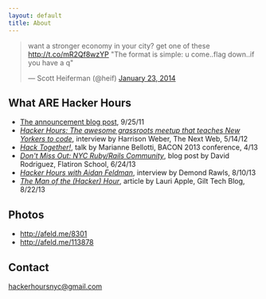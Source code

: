 ```yaml
---
layout: default
title: About
---
```


<blockquote class="twitter-tweet" data-cards="hidden" lang="en"><p>want a stronger economy in your city? get one of these <a href="http://t.co/mR2Qf8wzYP">http://t.co/mR2Qf8wzYP</a> &quot;The format is simple: u come..flag down..if you have a q&quot;</p>&mdash; Scott Heiferman (@heif) <a href="https://twitter.com/heif/statuses/426436663640748032">January 23, 2014</a></blockquote>
<script async src="//platform.twitter.com/widgets.js" charset="utf-8"></script>

## What ARE Hacker Hours

* [The announcement blog post](http://afeld.me/7132), 9/25/11
* [*Hacker Hours: The awesome grassroots meetup that teaches New Yorkers to code*](http://thenextweb.com/dd/2012/05/14/hacker-hours-the-awesome-grassroots-meetup-that-teaches-new-yorkers-to-code/), interview by Harrison Weber, The Next Web, 5/14/12
* [*Hack Together!*](http://devslovebacon.com/conferences/bacon-2013/talks/hack-together), talk by Marianne Bellotti, BACON 2013 conference, 4/13
* [*Don't Miss Out: NYC Ruby/Rails Community*](http://blog.flatironschool.com/post/53767514908/dont-miss-out-nyc-ruby-rails-community), blog post by David Rodriguez, Flatiron School, 6/24/13
* [*Hacker Hours with Aidan Feldman*](http://desmondrawls.com/2013/08/10/hacker-hours-with-aidan-feldman/), interview by Demond Rawls, 8/10/13
* [*The Man of the (Hacker) Hour*](http://tech.gilt.com/post/59016326319/the-man-of-the-hacker-hour), article by Lauri Apple, Gilt Tech Blog, 8/22/13

## Photos

* http://afeld.me/8301
* http://afeld.me/113878

## Contact

hackerhoursnyc@gmail.com
